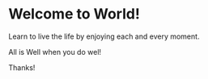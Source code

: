 # Welcome to World!

Learn to live the life by enjoying each and every moment.

All is Well when you do wel!


Thanks!
